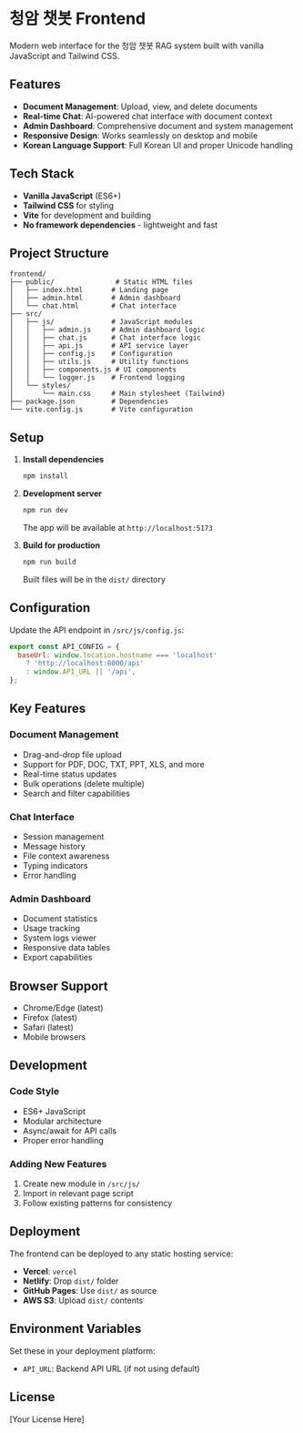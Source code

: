 # 청암 챗봇 Frontend

Modern web interface for the 청암 챗봇 RAG system built with vanilla JavaScript and Tailwind CSS.

## Features

- **Document Management**: Upload, view, and delete documents
- **Real-time Chat**: AI-powered chat interface with document context
- **Admin Dashboard**: Comprehensive document and system management
- **Responsive Design**: Works seamlessly on desktop and mobile
- **Korean Language Support**: Full Korean UI and proper Unicode handling

## Tech Stack

- **Vanilla JavaScript** (ES6+)
- **Tailwind CSS** for styling
- **Vite** for development and building
- **No framework dependencies** - lightweight and fast

## Project Structure

```
frontend/
├── public/               # Static HTML files
│   ├── index.html       # Landing page
│   ├── admin.html       # Admin dashboard
│   └── chat.html        # Chat interface
├── src/
│   ├── js/              # JavaScript modules
│   │   ├── admin.js     # Admin dashboard logic
│   │   ├── chat.js      # Chat interface logic
│   │   ├── api.js       # API service layer
│   │   ├── config.js    # Configuration
│   │   ├── utils.js     # Utility functions
│   │   ├── components.js # UI components
│   │   └── logger.js    # Frontend logging
│   └── styles/
│       └── main.css     # Main stylesheet (Tailwind)
├── package.json         # Dependencies
└── vite.config.js       # Vite configuration
```

## Setup

1. **Install dependencies**
   ```bash
   npm install
   ```

2. **Development server**
   ```bash
   npm run dev
   ```
   The app will be available at `http://localhost:5173`

3. **Build for production**
   ```bash
   npm run build
   ```
   Built files will be in the `dist/` directory

## Configuration

Update the API endpoint in `/src/js/config.js`:

```javascript
export const API_CONFIG = {
  baseUrl: window.location.hostname === 'localhost' 
    ? 'http://localhost:8000/api'
    : window.API_URL || '/api',
};
```

## Key Features

### Document Management
- Drag-and-drop file upload
- Support for PDF, DOC, TXT, PPT, XLS, and more
- Real-time status updates
- Bulk operations (delete multiple)
- Search and filter capabilities

### Chat Interface
- Session management
- Message history
- File context awareness
- Typing indicators
- Error handling

### Admin Dashboard
- Document statistics
- Usage tracking
- System logs viewer
- Responsive data tables
- Export capabilities

## Browser Support

- Chrome/Edge (latest)
- Firefox (latest)
- Safari (latest)
- Mobile browsers

## Development

### Code Style
- ES6+ JavaScript
- Modular architecture
- Async/await for API calls
- Proper error handling

### Adding New Features
1. Create new module in `/src/js/`
2. Import in relevant page script
3. Follow existing patterns for consistency

## Deployment

The frontend can be deployed to any static hosting service:

- **Vercel**: `vercel`
- **Netlify**: Drop `dist/` folder
- **GitHub Pages**: Use `dist/` as source
- **AWS S3**: Upload `dist/` contents

## Environment Variables

Set these in your deployment platform:
- `API_URL`: Backend API URL (if not using default)

## License

[Your License Here]